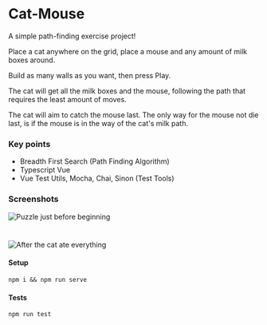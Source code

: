 # Cat-Mouse

A simple path-finding exercise project!  

Place a cat anywhere on the grid, place a mouse 
and any amount of milk boxes around. 

Build as many walls as you want, then press Play.

The cat will get all the milk boxes and the mouse, 
following the path that requires the least amount of moves.

The cat will aim to catch the mouse last. The only way for the mouse
not die last, is if the mouse is in the way of the cat's milk path. 

### Key points
- Breadth First Search (Path Finding Algorithm)
- Typescript Vue
- Vue Test Utils, Mocha, Chai, Sinon (Test Tools)

### Screenshots

![Puzzle just before beginning](https://res.cloudinary.com/felipeflor/image/upload/c_scale,h_450/v1552267516/Cat-mouse%20screenshot%201.png)

#
![After the cat ate everything](https://res.cloudinary.com/felipeflor/image/upload/c_scale,h_450/v1552267611/Cat-mouse%20screenshot%202.png)
#### Setup
```
npm i && npm run serve
```

#### Tests
```
npm run test
```
